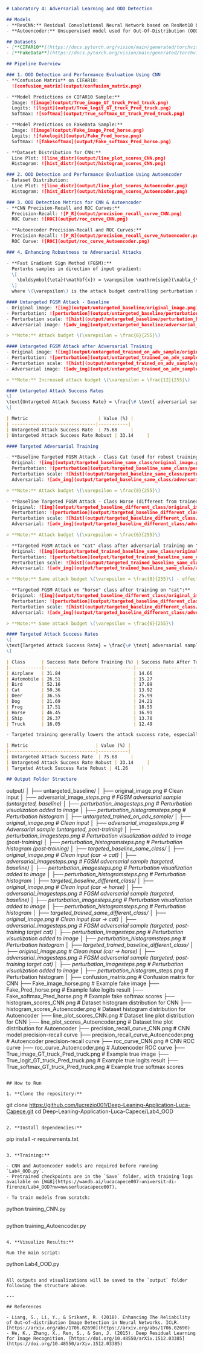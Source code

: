 ```markdown
# Laboratory 4: Adversarial Learning and OOD Detection

## Models
- **ResCNN:** Residual Convolutional Neural Network based on ResNet18 blocks for robust image classification (same architecture as Lab1_CNN).
- **Autoencoder:** Unsupervised model used for Out-Of-Distribution (OOD) detection.

## Datasets
- [**CIFAR10**](https://docs.pytorch.org/vision/main/generated/torchvision.datasets.CIFAR10.html): Main training and evaluation dataset for all supervised and unsupervised experiments.
- [**FakeData**](https://docs.pytorch.org/vision/main/generated/torchvision.datasets.FakeData.html): Synthetic unlabeled data for OOD detection demonstration.

## Pipeline Overview

### 1. OOD Detection and Performance Evaluation Using CNN
- **Confusion Matrix** on CIFAR10:  
  ![confusion_matrix](output/confusion_matrix.png)

- **Model Predictions on CIFAR10 Sample:**  
  Image: ![image](output/True_image_GT_truck_Pred_truck.png)  
  Logits: ![logit](output/True_logit_GT_truck_Pred_truck.png)  
  Softmax: ![softmax](output/True_softmax_GT_truck_Pred_truck.png)

- **Model Predictions on FakeData Sample:**  
  Image: ![image](output/Fake_image_Pred_horse.png)  
  Logits: ![fakelogit](output/Fake_Pred_horse.png)  
  Softmax: ![fakesoftmax](output/Fake_softmax_Pred_horse.png)

- **Dataset Distribution for CNN:**  
  Line Plot: ![line_distr](output/line_plot_scores_CNN.png)  
  Histogram: ![hist_distr](output/histogram_scores_CNN.png)

### 2. OOD Detection and Performance Evaluation Using Autoencoder
- Dataset Distribution:  
  Line Plot: ![line_distr](output/line_plot_scores_Autoencoder.png)  
  Histogram: ![hist_distr](output/histogram_scores_Autoencoder.png)

### 3. OOD Detection Metrics for CNN & Autoencoder
- **CNN Precision-Recall and ROC Curves:**  
  Precision-Recall: ![P_R](output/precision_recall_curve_CNN.png)  
  ROC Curve: ![ROC](output/roc_curve_CNN.png)

- **Autoencoder Precision-Recall and ROC Curves:**  
  Precision-Recall: ![P_R](output/precision_recall_curve_Autoencoder.png)  
  ROC Curve: ![ROC](output/roc_curve_Autoencoder.png)

### 4. Enhancing Robustness to Adversarial Attacks

- **Fast Gradient Sign Method (FGSM):**  
  Perturbs samples in direction of input gradient:  
  \[
    \boldsymbol{\eta}(\mathbf{x}) = \varepsilon \mathrm{sign}(\nabla_{\mathbf{x}} \mathcal{L}(\boldsymbol{\theta}, \mathbf{x}, y))
  \]
  where \(\varepsilon\) is the attack budget controlling perturbation magnitude.

#### Untargeted FGSM Attack - Baseline
- Original image: ![img](output/untargeted_baseline/original_image.png)  
- Perturbation: ![perturbation](output/untargeted_baseline/perturbation_image_3_steps.png)  
- Perturbation scale: ![hist](output/untargeted_baseline/perturbation_histogram_3_steps.png)  
- Adversarial image: ![adv_img](output/untargeted_baseline/adversarial_image_3_steps.png)  

> **Note:** Attack budget \(\varepsilon = \frac{6}{255}\)

#### Untargeted FGSM Attack after Adversarial Training
- Original image: ![img](output/untargeted_trained_on_adv_sample/original_image.png)  
- Perturbation: ![perturbation](output/untargeted_trained_on_adv_sample/perturbation_image_6_steps.png)  
- Perturbation scale: ![hist](output/untargeted_trained_on_adv_sample/perturbation_histogram_6_steps.png)  
- Adversarial image: ![adv_img](output/untargeted_trained_on_adv_sample/adversarial_image_6_steps.png)  

> **Note:** Increased attack budget \(\varepsilon = \frac{12}{255}\)

#### Untargeted Attack Success Rates
\[
\text{Untargeted Attack Success Rate} = \frac{\# \text{ adversarial samples classified differently from ground truth}}{\text{total adversarial samples}} \times 100
\]

| Metric                          | Value (%) |
| -------------------------------|-----------|
| Untargeted Attack Success Rate  | 75.68     |
| Untargeted Attack Success Rate Robust | 33.14     |

#### Targeted Adversarial Training

- **Baseline Targeted FGSM Attack - Class Cat (used for robust training):**  
  Original: ![img](output/targeted_baseline_same_class/original_image.png)  
  Perturbation: ![perturbation](output/targeted_baseline_same_class/perturbation_image_4_steps.png)  
  Perturbation scale: ![hist](output/targeted_baseline_same_class/perturbation_histogram_4_steps.png)  
  Adversarial: ![adv_img](output/targeted_baseline_same_class/adversarial_image_4_steps.png)  

> **Note:** Attack budget \(\varepsilon = \frac{8}{255}\)

- **Baseline Targeted FGSM Attack - Class Horse (different from trained class):**  
  Original: ![img](output/targeted_baseline_different_class/original_image.png)  
  Perturbation: ![perturbation](output/targeted_baseline_different_class/perturbation_image_3_steps.png)  
  Perturbation scale: ![hist](output/targeted_baseline_different_class/perturbation_histogram_3_steps.png)  
  Adversarial: ![adv_img](output/targeted_baseline_different_class/adversarial_image_3_steps.png)  

> **Note:** Attack budget \(\varepsilon = \frac{6}{255}\)

- **Targeted FGSM Attack on "cat" class after adversarial training on "cat":**  
  Original: ![img](output/targeted_trained_baseline_same_class/original_image.png)  
  Perturbation: ![perturbation](output/targeted_trained_baseline_same_class/perturbation_image_4_steps.png)  
  Perturbation scale: ![hist](output/targeted_trained_baseline_same_class/perturbation_histogram_4_steps.png)  
  Adversarial: ![adv_img](output/targeted_trained_baseline_same_class/adversarial_image_4_steps.png)  

> **Note:** Same attack budget \(\varepsilon = \frac{8}{255}\) - effective?

- **Targeted FGSM Attack on "horse" class after training on "cat":**  
  Original: ![img](output/targeted_baseline_different_class/original_image.png)  
  Perturbation: ![perturbation](output/targeted_baseline_different_class/perturbation_image_3_steps.png)  
  Perturbation scale: ![hist](output/targeted_baseline_different_class/perturbation_histogram_3_steps.png)  
  Adversarial: ![adv_img](output/targeted_baseline_different_class/adversarial_image_3_steps.png)  

> **Note:** Same attack budget \(\varepsilon = \frac{6}{255}\)

#### Targeted Attack Success Rates
\[
\text{Targeted Attack Success Rate} = \frac{\# \text{ adversarial samples classified as target class}}{\text{total adversarial samples}} \times 100
\]

| Class      | Success Rate Before Training (%) | Success Rate After Training (%) |
|------------|---------------------------------|--------------------------------|
| Airplane   | 31.84                           | 14.66                          |
| Automobile | 26.51                           | 15.27                          |
| Bird       | 52.16                           | 17.89                          |
| Cat        | 50.36                           | 13.92                          |
| Deer       | 36.55                           | 25.99                          |
| Dog        | 21.69                           | 24.21                          |
| Frog       | 17.51                           | 18.55                          |
| Horse      | 46.45                           | 16.91                          |
| Ship       | 26.37                           | 13.70                          |
| Truck      | 16.05                           | 12.49                          |

- Targeted training generally lowers the attack success rate, especially for cat and horse classes, while some classes like dog and frog show slight increases.

| Metric                         | Value (%) |
|--------------------------------|-----------|
| Untargeted Attack Success Rate  | 75.68     |
| Untargeted Attack Success Rate Robust | 33.14     |
| Targeted Attack Success Rate Robust | 41.26     |

## Output Folder Structure

```
output/
│
├── untargeted_baseline/
│   ├── original_image.png                     # Clean input
│   ├── adversarial_image_*_steps.png          # FGSM adversarial sample (untargeted, baseline)
│   ├── perturbation_image_*_steps.png         # Perturbation visualization added to image
│   ├── perturbation_histogram_*_steps.png     # Perturbation histogram
│
├── untargeted_trained_on_adv_sample/
│   ├── original_image.png                     # Clean input
│   ├── adversarial_image_*_steps.png          # Adversarial sample (untargeted, post-training)
│   ├── perturbation_image_*_steps.png         # Perturbation visualization added to image (post-training)
│   ├── perturbation_histogram_*_steps.png     # Perturbation histogram (post-training)
│
├── targeted_baseline_same_class/
│   ├── original_image.png                     # Clean input (car → cat)
│   ├── adversarial_image_*_steps.png          # FGSM adversarial sample (targeted, baseline)
│   ├── perturbation_image_*_steps.png         # Perturbation visualization added to image
│   ├── perturbation_histogram_*_steps.png     # Perturbation histogram
│
├── targeted_baseline_different_class/
│   ├── original_image.png                     # Clean input (car → horse)
│   ├── adversarial_image_*_steps.png          # FGSM adversarial sample (targeted, baseline)
│   ├── perturbation_image_*_steps.png         # Perturbation visualization added to image
│   ├── perturbation_histogram_*_steps.png     # Perturbation histogram
│
├── targeted_trained_same_different_class/
│   ├── original_image.png                     # Clean input (car → cat)
│   ├── adversarial_image_*_steps.png          # FGSM adversarial sample (targeted, post-training target cat)
│   ├── perturbation_image_*_steps.png         # Perturbation visualization added to image
│   ├── perturbation_histogram_*_steps.png     # Perturbation histogram
│
├── targeted_trained_baseline_different_class/
│   ├── original_image.png                     # Clean input (car → horse)
│   ├── adversarial_image_*_steps.png          # FGSM adversarial sample (targeted, post-training target cat)
│   ├── perturbation_image_*_steps.png         # Perturbation visualization added to image
│   ├── perturbation_histogram_*_steps.png     # Perturbation histogram
│
├── confusion_matrix.png                   # Confusion matrix for CNN
├── Fake_image_horse.png                   # Example fake image
├── Fake_Pred_horse.png                    # Example fake logits result
├── Fake_softmax_Pred_horse.png            # Example fake softmax scores
├── histogram_scores_CNN.png               # Dataset histogram distribution for CNN
├── histogram_scores_Autoencoder.png       # Dataset histogram distribution for Autoencoder
├── line_plot_scores_CNN.png               # Dataset line plot distribution for CNN 
├── line_plot_scores_Autoencoder.png       # Dataset line plot distribution for Autoencoder
├── precision_recall_curve_CNN.png         # CNN model precision-recall curve
├── precision_recall_curve_Autoencoder.png # Autoencoder precision-recall curve
├── roc_curve_CNN.png                      # CNN ROC curve
├── roc_curve_Autoencoder.png              # Autoencoder ROC curve
├── True_image_GT_truck_Pred_truck.png     # Example true image
├── True_logit_GT_truck_Pred_truck.png     # Example true logits result
├── True_softmax_GT_truck_Pred_truck.png   # Example true softmax scores

```

## How to Run

1. **Clone the repository:**

```

git clone https://github.com/lucrezio001/Deep-Leaning-Application-Luca-Capece.git
cd Deep-Leaning-Application-Luca-Capece/Lab4_OOD

```

2. **Install dependencies:**

```

pip install -r requirements.txt

```

3. **Training:**

- CNN and Autoencoder models are required before running `Lab4_OOD.py`.  
- Pretrained checkpoints are in the `Save` folder, with training logs available on [W&B](https://wandb.ai/lucacapece007-universit-di-firenze/Lab4_OOD?nw=nwuserlucacapece007).

- To train models from scratch:

```

python training_CNN.py

```

```

python training_Autoencoder.py

```

4. **Visualize Results:**

Run the main script:

```

python Lab4_OOD.py

```

All outputs and visualizations will be saved to the `output` folder following the structure above.

---

## References

- Liang, S., Li, Y., & Srikant, R. (2018). Enhancing The Reliability of Out-of-distribution Image Detection in Neural Networks. ICLR. [https://arxiv.org/abs/1706.02690](https://arxiv.org/abs/1706.02690)
- He, K., Zhang, X., Ren, S., & Sun, J. (2015). Deep Residual Learning for Image Recognition. [https://doi.org/10.48550/arXiv.1512.03385](https://doi.org/10.48550/arXiv.1512.03385)
```